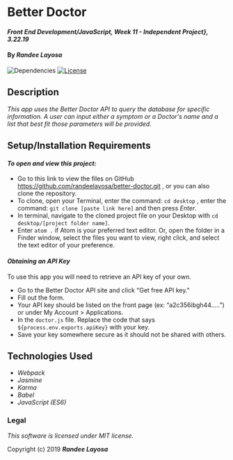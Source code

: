 # Better Doctor

#### _Front End Development/JavaScript, Week 11 - Independent Project}, 3.22.19_

#### By _**Randee Layosa**_

![Dependencies](https://img.shields.io/badge/dependencies-up%20to%20date-brightgreen.svg)
[![License](https://img.shields.io/badge/license-MIT-blue.svg)](https://opensource.org/licenses/MIT)

## Description

_This app uses the Better Doctor API to query the database for specific information. A user can input either a symptom or a Doctor's name and a list that best fit those parameters will be provided._

## Setup/Installation Requirements

#### _To open and view this project:_
* Go to this link to view the files on GitHub https://github.com/randeelayosa/better-doctor.git , or you can also clone the repository.
* To clone, open your Terminal, enter the command: `cd desktop` , enter the command: `git clone [paste link here]` and then press _Enter_.
* In terminal, navigate to the cloned project file on your Desktop with `cd desktop/[project folder name]`.
* Enter `atom .` if Atom is your preferred text editor. Or, open the folder in a Finder window, select the files you want to view, right click, and select the text editor of your preference.

#### _Obtaining an API Key_
To use this app you will need to retrieve an API key of your own.
* Go to the Better Doctor API site and click "Get free API key."
* Fill out the form.
* Your API key should be listed on the front page (ex: “a2c356ibgh44…..”) or under My Account > Applications.
* In the `doctor.js` file. Replace the code that says `${process.env.exports.apiKey}` with your key.
* Save your key somewhere secure as it should not be shared with others.

## Technologies Used

* _Webpack_
* _Jasmine_
* _Karma_
* _Babel_
* _JavaScript (ES6)_

### Legal

*This software is licensed under MIT license.*

Copyright (c) 2019 **_Randee Layosa_**
